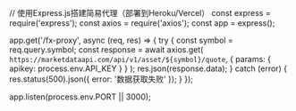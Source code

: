 // 使用Express.js搭建简易代理（部署到Heroku/Vercel）
const express = require('express');
const axios = require('axios');
const app = express();

app.get('/fx-proxy', async (req, res) => {
  try {
    const symbol = req.query.symbol;
    const response = await axios.get(
      `https://marketdataapi.com/api/v1/asset/${symbol}/quote`,
      { params: { apikey: process.env.API_KEY } }
    );
    res.json(response.data);
  } catch (error) {
    res.status(500).json({ error: '数据获取失败' });
  }
});

app.listen(process.env.PORT || 3000);
